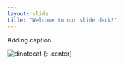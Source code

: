 ```yaml
---
layout: slide
title: "Welcome to our slide deck!"
---
```


Adding caption.

![dinotocat](https://octodex.github.com/images/dinotocat.png)
{: .center}
